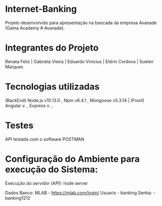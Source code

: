 # Internet-Banking
Projeto desenvolvido para apresentação na bancada da empresa Avanade (Gama Academy # Avanade).

# Integrantes do Projeto
Renata Felix | Gabriela Vieira | Eduardo Vinicius | Eldrin Cordova | Suelen Marques

# Tecnologias  utilizadas
(BackEnd) Node.js v10.13.0 , Npm v6.4.1 , Mongoose v5.3.14 | (Front) Angular v. , Express v. ,

# Testes
API testada com o software POSTMAN


# Configuração do Ambiente para execução do Sistema:
Execução do servidor (API): node server

Dados Banco:
MLAB - https://mlab.com/login/
Usuario - banking
Senha: - banking1212




